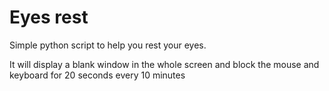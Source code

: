 # Eyes rest
Simple python script to help you rest your eyes.

It will display a blank window in the whole screen and block the mouse and keyboard for 20 seconds every 10 minutes
